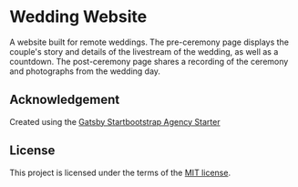 # Wedding Website
A website built for remote weddings. The pre-ceremony page displays the couple's story and details of the livestream of the wedding, as well as a countdown. The post-ceremony page shares a recording of the ceremony and photographs from the wedding day.

## Acknowledgement

Created using the [Gatsby Startbootstrap Agency Starter](https://github.com/thundermiracle/gatsby-startbootstrap-agency)
## License

This project is licensed under the terms of the [MIT license](/LICENSE).
